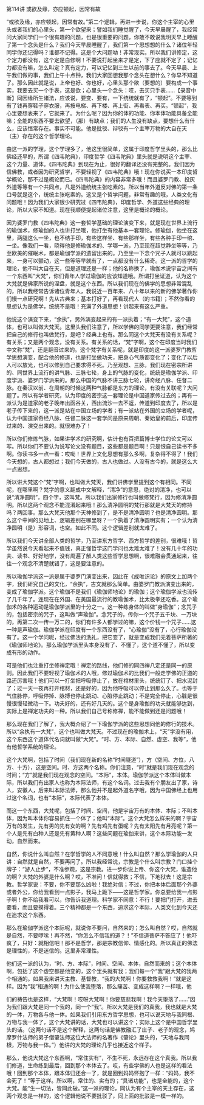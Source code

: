 第114讲 或欲及缘，亦应顿起，因常有故

“或欲及缘，亦应顿起，因常有故。”第二个逻辑，再进一步说，你这个主宰的心里头或者我们的心里头，第一个欲望来；譬如我们睡觉醒了，今天早晨醒了，我经常问大家同学们一个很有趣的问题，也是很重要的问题，你敢不敢说我明天早上睡醒了第一个念头是什么？我们今天早晨睡醒了，我们第一个思想想的什么？诸位年轻同学你还记得吗？谁都不记得。这是个大问题呦！非常现实。所以我们讲修定，这个定力都没有，这个定是白修啊！不要说打起坐来才是定，下了座就不定了；记忆力都没有嘛，怎么叫定？真有定力，可以记忆到三生以前的事去了。今天早晨、上午我们做的事，我们上午十点钟，我们大家回想我那个念头在想什么？你早不知道了。那么因此就是说，上帝也好、你也好，心里头那个欲（要想的）要构成一个事实，我要去买一个手表，这是欲；心里头一个念头：哎，去买只手表……【录音中断】同因缘所生诸法，应该说，要变、要有，一下统统就有了，“顿起”。不要等到有了钱再穿鞋子穿衣服，再按电梯、再下楼、再上街、再看表、再买。“顿起”，我心里要想表来了，它就来了。为什么呢？因为你的体的功能、你本体功能具备全能嘛；全能的东西不要去欲望，（那）有缺点；我们的人生没有缺点，要想什么有什么，应该恒常存在。事实不可能。他是批驳、辩驳有一个主宰万物的大自在天（主）存在的这个哲学理论。

由这一派的学理，这个学理多了，他这里很简单，这属于印度哲学里头的，那么比佛经还早的，所谓《四韦陀典》，印度哲学《四韦陀典》里头就是说明这个主宰、这个力量、道体。《四韦陀典》到现在为止，很好的翻译还没有完整的。我们因为信佛教，或者因为研究哲学，不要轻视了《四韦陀典》哦！现在你说买一本印度哲学概论，那不过是概论而已。《四韦陀典》的内容非常多哦！而且婆罗门教、投灰外道等等有一个共同点，凡是外道统统主张吃素的。所以当年外道反对佛的第一条口号就是这个，统统主张吃素的。这又是个哲学问题，非常有趣的哦，人类文化有问题哦！因为我们大家很少研究过《四韦陀典》，印度哲学、外道这些经典的理论，所以大家不知道。现在我顺便提起诸位注意，这里是概论的概论。

因为婆罗门教《四韦陀典》这一套哲学基础的理论演变下来，就是现在世界上流行的瑜伽术，修瑜伽的人也讲打坐哦，他打坐有他基本一套理论。修瑜伽，他坐在这里，两腿这么一坐，也不结手印，有些这样坐、有些那样坐，有些各种手印一绾、一坐。像我们一看，晓得他是修瑜伽术的、学哪一派，乃至现在超觉静坐等等，乃至欧美的催眠术，都是瑜伽学派的遗留出来的。乃至坐一下念个咒子人就可以跳起来，一身可以颤动，这一些等等早就有了，一点都没有什么稀奇。这一派的哲学的理论，他不叫大自在天，但是道理还是一样；他的名称换了，瑜伽术说宇宙之间有一个东西叫“大梵”，你们青年人学过瑜伽的应该知道哦。所谓打坐证道，认为这个大梵就是佛家所说的涅盘，就是这个东西。所以我们现在的佛学的思想非常混乱的，所以我经常告诉诸位青年人，我说近一百年来、八十年以来的新的佛学著作你们慢一点研究啊！先从古典来；基本打好了，再看现代人（的书籍）；不然你看的思想认为是佛学，统统不是哦！充满了外道思想！讲起来有这么严重。

他说这个演变下来，“余执”，另外演变起来的有一派执着；“有一大梵”，这个道体，也可以叫做大梵天。这里头我们注意了，所以学佛的同学更要注意，我们经常把自己的修行也叫做梵行，是吧？经典上也有。那么同这个大梵天有没有关系呢？有关系；又是两个观念，没有关系。有关系的话，“梵”字啊，这个在印度当时我们中文称“梵”，还是翻音过来的。这个梵字有关系呢，就是印度的这一派婆罗门教哲学思想演变，配合他的修道，也是打坐做功夫，把身心气质都变化了；变化了以后人可以放光，也可以修到自己要求得不死。乃至观想、三脉，我们现在密宗所讲的、同世界上流行的讲气脉、三脉七轮，身上的气脉的变化，统统是瑜伽学派、印度学派、婆罗门学派来的。那么中国的气脉不讲三脉七轮，讲奇经八脉、任督二脉。在秦汉以前、在周朝的时候这两种气脉都是东方的理论，有没有关联呢？大问题了。所以有学者研究，认为印度的密宗这一套理论是中国道家传过去的；再有一派认为是道家的老子晚年出函谷关，西出流沙一去不返，传道到印度去了，所以是老子传下来的，这一派是站在中国立场的学者；有一派站在外国的立场的学者呢，认为中国道家奇经八脉、任督二脉这一套学问是原来周朝、秦始皇的前后，印度传过来的、演变出来的。就很难办了！

所以你们修炼气脉，如果讲学术的研究啊，估计也有百把篇博士学位的论文可以写。所以你们不要认为说写论文没有题目，这些都是题目啊！只是恨自己读书不多啊。你读书多一点一看：哎呦！世界上文化思想有那么多啊，复杂得不得了！我们今天想的，古人都想过；我们今天做的，古人也做过。人没有古今的，就是这么大一点思想。

所以讲大梵这个“梵”字啊，也叫做大梵天，我们讲佛学里提到这个有相同。不同呢，在哪里啊？梵字的意义翻成中文解释，“清净”的意思，绝对的清净，也可以说“清净圆明”，四个字，这叫梵。所以我们出家修行也叫做修梵行，因为修清净圆明。所以这两个观念不能混淆起来哦！那么清净圆明的梵行那就是大梵天的修持吗？两回事。那么大梵天他那个天神修到了，是不是清净圆明？也是清净圆明。那么这个中间的见地上、逻辑差别在哪里呀？一个执着了清净圆明实有；一个认为清净圆明（是）形容词，也空。如此不同。这个逻辑差别就太难了。

所以我们今天讲全部人类的哲学，乃至讲东方哲学、西方哲学的差别，很难哦！哲学虽然说今天看起来不值钱，真正懂哲学这门学问也太难太难了！没有几十年的功夫、读书、好好地学，没有周遍了解人类这些哲学思想啊，很难融会贯通起来，往往一个观念不清楚就错了，这是要注意的。

所以瑜伽学派这一派是属于婆罗门演变出来，因此在《成唯识论》的原文上加两个字，我们研究自己的文化，“余执”，古文就那么简单。由婆罗门教派演变出来的，变成了瑜伽学派。这个瑜伽不是我们《瑜伽师地论》的瑜伽；这个瑜伽学派也流传了几千年了。连现在在外国、在美国最流行的教瑜伽术，比太极拳还吃香。这个瑜伽术的各种运动是瑜伽学派里的十分之一。这一种练身体的叫做“身瑜伽”；念咒子的，包括密宗的咒子，这叫做“声瑜伽”。念咒子的，传你一个咒子五千块、一万块的，再第二次一传一万二的，你们有许多人都学过的嘛，这个价钱一个咒子……这一种是声瑜伽。瑜伽学派在印度有一个东西没有了，“心瑜伽”没有了，心行瑜伽没有了。这一个学问呢，经过佛法的洗礼，把它变了，就是变成我们无着菩萨所著的《瑜伽师地论》。那么瑜伽学派里头本身没有了、不懂了，这个道不懂了，所以变成有形的动作。

可是他们也注重打坐修禅定哦！禅定的路线，他们修的同四禅八定还是同一的原则。因此我们不要轻视了瑜伽术的人哦，修过瑜伽术的比我们一般走学佛的正道的路还厉害哦！他们可以一打坐把呼吸停止了，放在棺材里头，统统钉了、把水泥封了；过一天一夜再打开棺材，还是好的，因为他呼吸可以停止到那么久了。也等于气住脉停，呼吸停掉、脉搏也停止跳动、心脏停止跳动；不是完全停止，心脏是很慢很慢轻微动一下。功夫好的，还有好几天的。这个是身瑜伽的功夫就能够达到，实际上是禅定功夫的一种。所以我们自己号称修禅，能不能做到还是问题哦！

那么现在我们了解了，我大概介绍了一下瑜伽学派的这些思想同他的修行的技术。所以“余执有一大梵”，这个也叫做大梵天。不过现在的瑜伽术上，“天”字没有用，这个东西这个道体代名词就叫做“大梵”。“时、方、本际、自然、虚空、我等”，他有他哲学系统的理论。

这个大梵啊，包括了时间（我们现在新的名称“时间隧道”），方（空间、方位，八方、十方），这是空间。时、方这两个名称。你们注意，“时”就是我们现在观念的时间；“方”就是我们现在观念的空间。“本际”，本体。瑜伽学派这个本体叫做本际，所以我们有出家人也称为本际法师，有这个名词。过去我有个朋友出了家，诗人，安徽人，后来叫本际法师，那么他并不是起外道名字哦，因为中国佛经上也用过这个名词，也有“本际”，本际代表了本体。

而这一个东西，大梵呢，包括了时间、空间，他是宇宙万有的本体、本际；不叫本体，因为叫本体你容易抓住一个体了；他叫“本际”。这个大梵怎么样来的啊？宇宙万有的发生，先有男的先有女的啊？先有鸡先有蛋呢？先有太阳先有月亮呢？第一个人是先有白种人还是先有黄种人啊？这些问题在瑜伽来讲，这个本际功能一发动，自然而来。

自然，你说什么叫自然？在学哲学的人不同意哦！什么叫自然？那么学瑜伽的人只讲：自然就是自然，不要再问了。所以我经常说，宗教是个什么叫宗教？门口挂个牌子：“游人止步”，不准参观，这是宗教。进一步你说上帝、你这个大梵，谁造他的啊？大梵的外婆是什么啊？哎，不准问！信就得救；不信，下地狱去！这是宗教。哲学家说：不要，你不要那么凶啦！我绝对信；不过，你把本体后面那个外婆或者外公，你给我看到一点影子，我马上跪下——这是哲学家。你总要给我一点影子啊！你不给我看可以，你告诉我道理。科学家不同意：不行！要把门打开，进去要看，而且要摸得着。三个精神都是一个东西，追求这个本际，人类文化到今天还在追求这个东西。

那么在瑜伽学派这个本际呢，就说你不要问，自然来的；怎么叫自然？哎，自然就是自然，不要啰嗦！再不然，“你怎么不信我的道？！”不信道菩萨不答应了！他吓疯了，只好：就相信吧！那不是哲学，那是宗教信仰、情感化的。所以真正的佛法是理性的，不是迷信的。这里非常理性。

他们这一派的认为，“时、方、本际”，时间、空间、本体，自然而来的；这个本体啊，包括了这个虚空都是他变的，这个里头就有我；我们每一个“我”跟大梵的我两个相通的。如果我来讲天主教、基督教，“我的大梵啊！你要救救我啊！”就是这样。因为“我”相通的啊！为什么使我堕落，那么痛苦、变成这样啊？一样哦，他

们的祷告也是这样，“大梵啊！哎呀大梵啊！你要慈悲我啊！我今天堕落了……”因为我们跟大梵是同一个我的，同一个“我”。所以大梵是我们的真我，我也就是大梵的一体，万物各与他一体。如果我们引用东方哲学思想，也可以说天地与我同根、万物与我一体了，这个大梵讲的话，大梵也可以讲这个；实际上这个是中国哲学里头的话。（这两句话不是这个解释，这两句话是佛教融汇了庄子、老子的观念，鸠摩罗什法师的弟子僧肇法师这位大法师的名著作《肇论》里头的，“天地与我同根，万物与我一体。”）他讲的大梵的理论几乎也接近这个样子。

那么，他说大梵这个东西啊，“常住实有”，不生不死，永远存在这个真我。所以我们修道，生命练到最后，回到那个本体去了。哎，有些学佛的人也是这样的看法哦！回到那个本体，跟本体归还合一了，就是回到妈妈怀抱了一样：“妈妈，我不会死了！”等于这样。所以啊，常住的、实有的；“具诸功能”，也是全能的，这个大梵。能“生一切法，皆同此破。”这一派的理论，同认为有个主宰的天主存在，这两个观念是一样的，这个逻辑他说不要批驳了，同上面的批驳是一模一样的。


